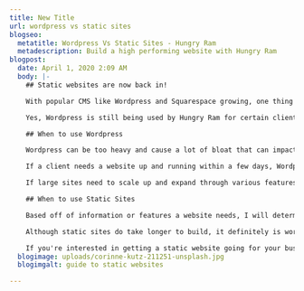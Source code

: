 ```yaml
---
title: New Title
url: wordpress vs static sites
blogseo:
  metatitle: Wordpress Vs Static Sites - Hungry Ram
  metadescription: Build a high performing website with Hungry Ram
blogpost:
  date: April 1, 2020 2:09 AM
  body: |-
    ## Static websites are now back in!

    With popular CMS like Wordpress and Squarespace growing, one thing they can't compete with a static website is performance. No matter what articles claim that Wordpress can achieve a high performing or high page speed, it doesn't top static.

    Yes, Wordpress is still being used by Hungry Ram for certain clients requesting some features but since shifting the business goal to stand out from our competitors, static sites are the primary focus.

    ## When to use Wordpress

    Wordpress can be too heavy and cause a lot of bloat that can impact your page speed score on Google. Sometimes the need of Wordpress relies on more complicated websites like IDX powered real estate sites that requires search capabilities.

    If a client needs a website up and running within a few days, Wordpress is definitely something I would look towards. The reason being is that Wordpress is known to get sites up and running quick and I definitely have my shortcuts and know Wordpress inside and out.

    If large sites need to scale up and expand through various features, Wordpress is definitely something to look at due to the open source, themes, and plugins available in the marketplace.

    ## When to use Static Sites

    Based off of information or features a website needs, I will determine if a static site would be the best to move forward with. A basic info site can definitely be converted to a static website to achieve a higher score on page speed.

    Although static sites do take longer to build, it definitely is worth the time and investment when seeing it's high performance.

    If you're interested in getting a static website going for your business, [let's get in touch](/contact)
  blogimage: uploads/corinne-kutz-211251-unsplash.jpg
  blogimgalt: guide to static websites

---
```


